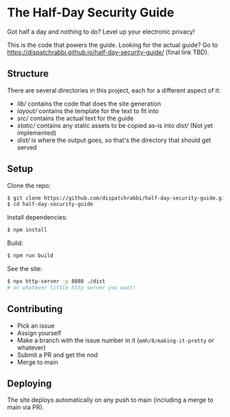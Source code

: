 # The Half-Day Security Guide

Got half a day and nothing to do? Level up your electronic privacy!

This is the code that powers the guide. Looking for the actual guide? Go to https://dispatchrabbi.github.io/half-day-security-guide/ (final link TBD).

## Structure

There are several directories in this project, each for a different aspect of it:
- _lib/_ contains the code that does the site generation
- _layout/_ contains the template for the text to fit into
- _src/_ contains the actual text for the guide
- _static/_ contains any static assets to be copied as-is into _dist/_ (Not yet implemented)
- _dist/_ is where the output goes, so that's the directory that should get served

## Setup

Clone the repo:
```bash
$ git clone https://github.com/dispatchrabbi/half-day-security-guide.git
$ cd half-day-security-guide
```

Install dependencies:
```bash
$ npm install
```

Build:
```bash
$ npm run build
```

See the site:
```bash
$ npx http-server -p 8888 ./dist
# or whatever little http server you want!
```

## Contributing

- Pick an issue
- Assign yourself
- Make a branch with the issue number in it (`emh/8/making-it-pretty` or whatever)
- Submit a PR and get the nod
- Merge to main

## Deploying

The site deploys automatically on any push to main (including a merge to main via PR).
